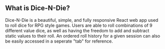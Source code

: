 ## What is Dice-N-Die?
Dice-N-Die is a beautiful, simple, and fully responsive React web app used to roll dice for RPG style games. Users are able to roll combinations of 9 different value dice, as well as having the freedom to add and subtract static values to their roll. An ordered roll history for a given session can also be easily accessed in a seperate "tab" for reference.
